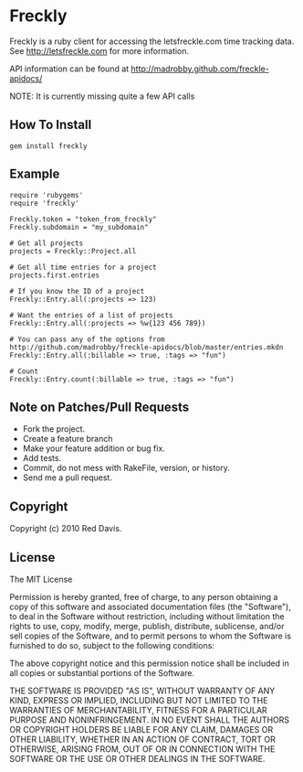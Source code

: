 # Freckly

Freckly is a ruby client for accessing the letsfreckle.com time tracking data. See http://letsfreckle.com for more information.

API information can be found at http://madrobby.github.com/freckle-apidocs/

NOTE: It is currently missing quite a few API calls

## How To Install

    gem install freckly

## Example

    require 'rubygems'
    require 'freckly'

    Freckly.token = "token_from_freckly"
    Freckly.subdomain = "my_subdomain"

    # Get all projects
    projects = Freckly::Project.all

    # Get all time entries for a project
    projects.first.entries

    # If you know the ID of a project
    Freckly::Entry.all(:projects => 123)

    # Want the entries of a list of projects
    Freckly::Entry.all(:projects => %w{123 456 789})

    # You can pass any of the options from http://github.com/madrobby/freckle-apidocs/blob/master/entries.mkdn
    Freckly::Entry.all(:billable => true, :tags => "fun")

    # Count
    Freckly::Entry.count(:billable => true, :tags => "fun")

## Note on Patches/Pull Requests

* Fork the project.
* Create a feature branch
* Make your feature addition or bug fix.
* Add tests.
* Commit, do not mess with RakeFile, version, or history.
* Send me a pull request.

## Copyright

Copyright (c) 2010 Red Davis.

## License

The MIT License

Permission is hereby granted, free of charge, to any person obtaining a copy
of this software and associated documentation files (the "Software"), to deal
in the Software without restriction, including without limitation the rights
to use, copy, modify, merge, publish, distribute, sublicense, and/or sell
copies of the Software, and to permit persons to whom the Software is
furnished to do so, subject to the following conditions:

The above copyright notice and this permission notice shall be included in
all copies or substantial portions of the Software.

THE SOFTWARE IS PROVIDED "AS IS", WITHOUT WARRANTY OF ANY KIND, EXPRESS OR
IMPLIED, INCLUDING BUT NOT LIMITED TO THE WARRANTIES OF MERCHANTABILITY,
FITNESS FOR A PARTICULAR PURPOSE AND NONINFRINGEMENT. IN NO EVENT SHALL THE
AUTHORS OR COPYRIGHT HOLDERS BE LIABLE FOR ANY CLAIM, DAMAGES OR OTHER
LIABILITY, WHETHER IN AN ACTION OF CONTRACT, TORT OR OTHERWISE, ARISING FROM,
OUT OF OR IN CONNECTION WITH THE SOFTWARE OR THE USE OR OTHER DEALINGS IN
THE SOFTWARE.